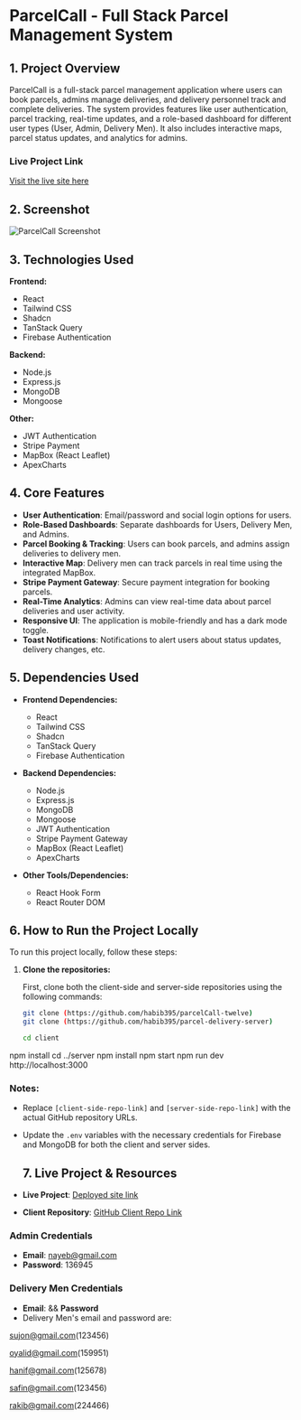 # ParcelCall - Full Stack Parcel Management System

## 1. Project Overview

ParcelCall is a full-stack parcel management application where users can book parcels, admins manage deliveries, and delivery personnel track and complete deliveries. The system provides features like user authentication, parcel tracking, real-time updates, and a role-based dashboard for different user types (User, Admin, Delivery Men). It also includes interactive maps, parcel status updates, and analytics for admins.

### Live Project Link
[Visit the live site here](https://crabby-square.surge.sh/)

## 2. Screenshot

![ParcelCall Screenshot](https://i.ibb.co.com/HL11sL9p/12.png)

## 3. Technologies Used

**Frontend:**
- React
- Tailwind CSS
- Shadcn
- TanStack Query
- Firebase Authentication

**Backend:**
- Node.js
- Express.js
- MongoDB
- Mongoose

**Other:**
- JWT Authentication
- Stripe Payment
- MapBox (React Leaflet)
- ApexCharts

## 4. Core Features

- **User Authentication**: Email/password and social login options for users.
- **Role-Based Dashboards**: Separate dashboards for Users, Delivery Men, and Admins.
- **Parcel Booking & Tracking**: Users can book parcels, and admins assign deliveries to delivery men.
- **Interactive Map**: Delivery men can track parcels in real time using the integrated MapBox.
- **Stripe Payment Gateway**: Secure payment integration for booking parcels.
- **Real-Time Analytics**: Admins can view real-time data about parcel deliveries and user activity.
- **Responsive UI**: The application is mobile-friendly and has a dark mode toggle.
- **Toast Notifications**: Notifications to alert users about status updates, delivery changes, etc.
  
## 5. Dependencies Used

- **Frontend Dependencies:**
  - React
  - Tailwind CSS
  - Shadcn
  - TanStack Query
  - Firebase Authentication

- **Backend Dependencies:**
  - Node.js
  - Express.js
  - MongoDB
  - Mongoose
  - JWT Authentication
  - Stripe Payment Gateway
  - MapBox (React Leaflet)
  - ApexCharts
  
- **Other Tools/Dependencies:**
  - React Hook Form
  - React Router DOM

## 6. How to Run the Project Locally

To run this project locally, follow these steps:

1. **Clone the repositories:**

   First, clone both the client-side and server-side repositories using the following commands:

   ```bash
   git clone (https://github.com/habib395/parcelCall-twelve)
   git clone (https://github.com/habib395/parcel-delivery-server)

   cd client
npm install
cd ../server
npm install
npm start
npm run dev
http://localhost:3000
### Notes:
- Replace `[client-side-repo-link]` and `[server-side-repo-link]` with the actual GitHub repository URLs.
- Update the `.env` variables with the necessary credentials for Firebase and MongoDB for both the client and server sides.


   ## 7. Live Project & Resources

- **Live Project**: [Deployed site link](https://crabby-square.surge.sh/)  
- **Client Repository**: [GitHub Client Repo Link](https://github.com/habib395/parcel-delivery-server)  

### Admin Credentials
- **Email**: nayeb@gmail.com
- **Password**:  136945

### Delivery Men Credentials
- **Email**: && **Password**
- Delivery Men's email and password are:

sujon@gmail.com(123456)

oyalid@gmail.com(159951)

hanif@gmail.com(125678)

safin@gmail.com(123456)

rakib@gmail.com(224466)
